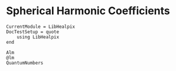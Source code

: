 # Spherical Harmonic Coefficients

```@meta
CurrentModule = LibHealpix
DocTestSetup = quote
    using LibHealpix
end
```

```@docs
Alm
@lm
QuantumNumbers
```

